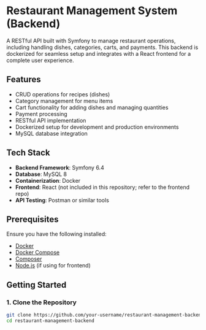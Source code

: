 # Restaurant Management System (Backend)

A RESTful API built with Symfony to manage restaurant operations, including handling dishes, categories, carts, and payments. This backend is dockerized for seamless setup and integrates with a React frontend for a complete user experience.

## Features

- CRUD operations for recipes (dishes)
- Category management for menu items
- Cart functionality for adding dishes and managing quantities
- Payment processing
- RESTful API implementation
- Dockerized setup for development and production environments
- MySQL database integration

## Tech Stack

- **Backend Framework**: Symfony 6.4
- **Database**: MySQL 8
- **Containerization**: Docker
- **Frontend**: React (not included in this repository; refer to the frontend repo)
- **API Testing**: Postman or similar tools

## Prerequisites

Ensure you have the following installed:

- [Docker](https://www.docker.com/)
- [Docker Compose](https://docs.docker.com/compose/)
- [Composer](https://getcomposer.org/)
- [Node.js](https://nodejs.org/) (if using for frontend)

## Getting Started

### 1. Clone the Repository

```bash
git clone https://github.com/your-username/restaurant-management-backend.git
cd restaurant-management-backend
```
